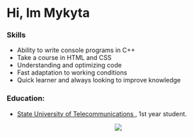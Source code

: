 # Hi, Im Mykyta
### Skills
*   Ability to write console programs in C++
*   Take a course in HTML and CSS
*   Understanding and optimizing code
*   Fast adaptation to working conditions
*   Quick learner and always looking to improve knowledge

### Education:

*   <a href="http://foreign.dut.edu.ua/" target="_blank">State University of Telecommunications </a>, 1st year student.
<p align='center'>
   <a href="https://www.linkedin.com/in/mykyta-lieshchenko-046a26271">
       <img src="https://img.shields.io/badge/linkedin-%230077B5.svg?&style=for-the-badge&logo=linkedin&logoColor=white"/>
   </a>
